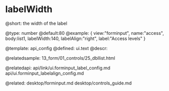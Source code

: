 labelWidth
=============

@short:
	the width of the label

@type: number
@default:80
@example:
{ 
	view:"forminput", 
    name:"access", 
    body:list1, 
    labelWidth:140,
    labelAlign:"right", 
    label:"Access levels" 
}


@template:	api_config
@defined:	ui.text	
@descr:

@relatedsample:
	13_form/01_controls/25_dbllist.html

@relatedapi:
	api/link/ui.forminput_label_config.md
	api/ui.forminput_labelalign_config.md
    
@related: 
	desktop/forminput.md
	desktop/controls_guide.md
    



